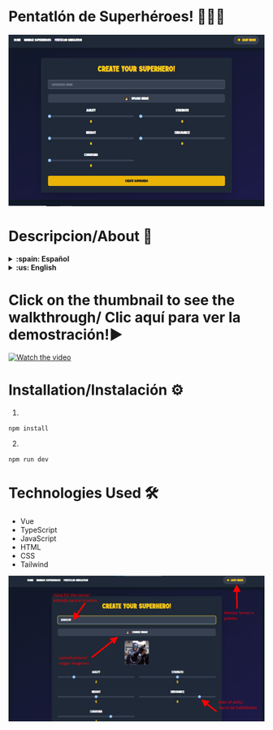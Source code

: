 #  Pentatlón de Superhéroes! 🦸🦹‍♂️
![Preview](./main.png)

#  Descripcion/About :page_with_curl: 


<details>
  <summary markdown="span"><strong>:spain: Español</strong></summary><br />
Desarrollé el pentatlón de superhéroes en Vue.js utilizando TypeScript y Tailwind. Implementé un formulario para crear héroes y asignarles puntos en habilidades específicas. En una vista adicional, se muestran todos los héroes creados, y en la última vista, diseñé un simulador que permite seleccionar tres héroes y ver quién queda en primer lugar después de los desafíos presentados en la consigna. Además, añadí una tabla que muestra el ranking individual de cada héroe en cada desafío.
<br />
</details>

<details>
  <summary markdown="span"><strong>:us: English</strong></summary><br />
  
I developed a superhero pentathlon in Vue.js using TypeScript and Tailwind. I implemented a form to create heroes and assign them points in specific skills. In an additional view, all created heroes are displayed, and in the final view, I designed a simulator that allows selecting three heroes and seeing who finishes in first place after the challenges presented in the prompt. Additionally, I added a table that shows each hero's individual ranking in each challenge.
<br />
</details>

# Click on the thumbnail to see the walkthrough/ Clic aquí para ver la demostración!▶️
[![Watch the video](https://gcdnb.pbrd.co/images/nbfS6NO1J7qO.png?o=1)](https://www.youtube.com/watch?v=cfR62MX-j8w&ab_channel=Juani)



# Installation/Instalación ⚙️
</details>
 
1) 
```
npm install
```

2)
```
npm run dev
```

# Technologies Used :hammer_and_wrench:
</details>
 

- Vue
- TypeScript
- JavaScript
- HTML
- CSS
- Tailwind


![Howto1](./howto1.png)

